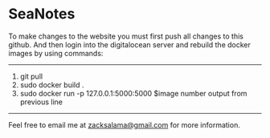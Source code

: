 # SeaNotes

To make changes to the website you must first push all changes to this github. And then login into the digitalocean server and rebuild the docker images by using commands:

-----

1. git pull
2. sudo docker build .
3. sudo docker run -p 127.0.0.1:5000:5000 $image number output from previous line

------




Feel free to email me at zacksalama@gmail.com for more information.
